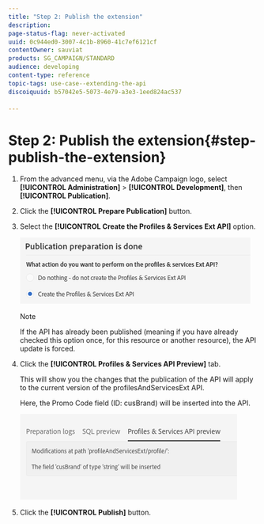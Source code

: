 ```yaml
---
title: "Step 2: Publish the extension"
description: 
page-status-flag: never-activated
uuid: 0c944ed0-3007-4c1b-8960-41c7ef6121cf
contentOwner: sauviat
products: SG_CAMPAIGN/STANDARD
audience: developing
content-type: reference
topic-tags: use-case--extending-the-api
discoiquuid: b57042e5-5073-4e79-a3e3-1eed824ac537

---
```


# Step 2: Publish the extension{#step-publish-the-extension}

1. From the advanced menu, via the Adobe Campaign logo, select **[!UICONTROL Administration]** > **[!UICONTROL Development]**, then **[!UICONTROL Publication]**.
1. Click the **[!UICONTROL Prepare Publication]** button.
1. Select the **[!UICONTROL Create the Profiles & Services Ext API]** option.

   ![](assets/create-profile-and-services-api.png)

   >[!NOTE]
   >
   >If the API has already been published (meaning if you have already checked this option once, for this resource or another resource), the API update is forced.

1. Click the **[!UICONTROL Profiles & Services API Preview]** tab.

   This will show you the changes that the publication of the API will apply to the current version of the profilesAndServicesExt API.

   Here, the Promo Code field (ID: cusBrand) will be inserted into the API.

   ![](assets/extendpandsapi_diff.png)

1. Click the **[!UICONTROL Publish]** button.

